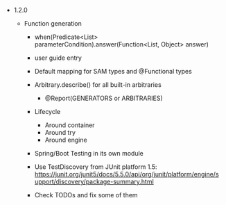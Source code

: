 - 1.2.0

  - Function generation

    - when(Predicate<List<Object>> parameterCondition).answer(Function<List, Object> answer)
  
    - user guide entry
      
    - Default mapping for SAM types and @Functional types

  - Arbitrary.describe() for all built-in arbitraries
  
    - @Report(GENERATORS or ARBITRARIES)
    
    
  - Lifecycle
    - Around container
    - Around try
    - Around engine
  
  - Spring/Boot Testing in its own module
 

  - Use TestDiscovery from JUnit platform 1.5:
    https://junit.org/junit5/docs/5.5.0/api/org/junit/platform/engine/support/discovery/package-summary.html

  - Check TODOs and fix some of them
